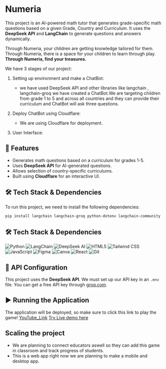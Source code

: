 # Numeria

This project is an AI-powered math tutor that generates grade-specific math questions based on a given Grade, Country and Curriculum. It uses the **DeepSeek API** and **LangChain** to generate questions and answers dynamically.

Through Numeria, your children are getting knowledge tailored for them.
Through Numeria, there is a space for your children to learn through play.
**Through Numeria, find your treasures.**

We have 3 stages of our project:
  1) Setting up environment and make a ChatBot:
     - we have used DeepSeek API and other libraries like langchain , langchain-groq we have created a ChatBot.We are targeting
       children from grade 1 to 5 and across all countries and they can provide their curriculum and ChatBot will ask three questions.

  2) Deploy ChatBot using Cloudflare:
     - We are using Cloudflare for deployment.
       
  3) User Interface:

## 🚀 Features
- Generates math questions based on a curriculum for grades 1-5.
- Uses **DeepSeek API** for AI-generated questions.
- Allows selection of country-specific curriculums.
- Built using **Cloudflare** for an interactive UI.

## 🛠️ Tech Stack & Dependencies
To run this project, we need to install the following dependencies:

```bash
pip install langchain langchain-groq python-dotenv langchain-community streamlit
```
## 🛠️ Tech Stack & Dependencies

![Python](https://img.shields.io/badge/Python-3.8%2B-blue?style=for-the-badge&logo=python)
![LangChain](https://img.shields.io/badge/LangChain-yellow?style=for-the-badge)
![DeepSeek AI](https://img.shields.io/badge/DeepSeek_API-green?style=for-the-badge)
![HTML5](https://img.shields.io/badge/HTML5-E34F26?style=for-the-badge&logo=html5&logoColor=white)
![Tailwind CSS](https://img.shields.io/badge/Tailwind_CSS-38B2AC?style=for-the-badge&logo=tailwind-css&logoColor=white)
![JavaScript](https://img.shields.io/badge/JavaScript-F7DF1E?style=for-the-badge&logo=javascript&logoColor=black)
![Figma](https://img.shields.io/badge/Figma-F24E1E?style=for-the-badge&logo=figma&logoColor=white)
![Canva](https://img.shields.io/badge/Canva-00C4CC?style=for-the-badge&logo=canva&logoColor=white)
![React](https://img.shields.io/badge/React-61DAFB?style=for-the-badge&logo=react&logoColor=black)
![Git](https://img.shields.io/badge/Git-F05032?style=for-the-badge&logo=git&logoColor=white)


## 🔑 API Configuration
This project uses the **DeepSeek API**. We must set up our API key in an `.env` file.
You can get a free API key through [groq.com](url).

## ▶️ Running the Application
The application will be deployed, so make sure to click this link to play the game!
[YouTube_Link](https://www.youtube.com/watch?v=QMGu90C97QI)
[Try Live demo here](https://95f2c477.numeria.pages.dev/) 

## Scaling the project
- We are planning to connect educators aswell so they can add this game in classroom and track progress of students.
- This is a web app right now we are planning to make a mobile and desktop app.


